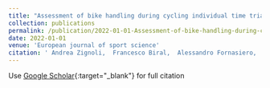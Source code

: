 ```yaml
---
title: "Assessment of bike handling during cycling individual time trials with a novel analytical technique adapted from motorcycle racing"
collection: publications
permalink: /publication/2022-01-01-Assessment-of-bike-handling-during-cycling-individual-time-trials-with-a-novel-analytical-technique-adapted-from-motorcycle-racing
date: 2022-01-01
venue: 'European journal of sport science'
citation: ' Andrea Zignoli,  Francesco Biral,  Alessandro Fornasiero,  Dajo Sanders,  Teun Erp,  Manuel Mateo-March,  Federico Fontana,  Paolo Artuso,  Paolo Menasp{\`a},  Marc Quod, &quot;Assessment of bike handling during cycling individual time trials with a novel analytical technique adapted from motorcycle racing.&quot; European journal of sport science, 2022.'
---
```

Use [Google Scholar](https://scholar.google.com/scholar?q=Assessment+of+bike+handling+during+cycling+individual+time+trials+with+a+novel+analytical+technique+adapted+from+motorcycle+racing){:target="_blank"} for full citation